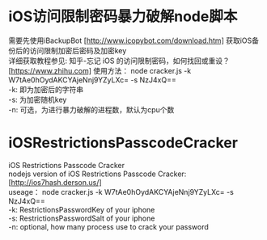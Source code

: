 # iOS访问限制密码暴力破解node脚本
需要先使用iBackupBot [http://www.icopybot.com/download.htm] 获取iOS备份后的访问限制加密后密码及加密key  
详细获取教程参见: 知乎-忘记 iOS 的访问限制密码，如何找回或重设？ [https://www.zhihu.com] 
使用方法： 
node cracker.js -k W7tAe0hOydAKCYAjeNnj9YZyLXc= -s NzJ4xQ==  
-k: 即为加密后的字符串  
-s: 为加密随机key  
-n: 可选，为进行暴力破解的进程数，默认为cpu个数  

# iOSRestrictionsPasscodeCracker
iOS Restrictions Passcode Cracker  
nodejs version of iOS Restrictions Passcode Cracker: [http://ios7hash.derson.us/]  
useage：
node cracker.js -k W7tAe0hOydAKCYAjeNnj9YZyLXc= -s NzJ4xQ==  
-k: RestrictionsPasswordKey of your iphone  
-s: RestrictionsPasswordSalt of your iphone  
-n: optional, how many process use to crack your password  
